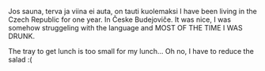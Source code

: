 Jos sauna, terva ja viina ei auta, on tauti kuolemaksi
I have been living in the Czech Republic for one year. In Česke Budejoviče. 
It was nice, I was somehow struggeling with the language and MOST OF THE 
TIME I WAS DRUNK.

The tray to get lunch is too small for my lunch... Oh no, I have to reduce the salad :(

